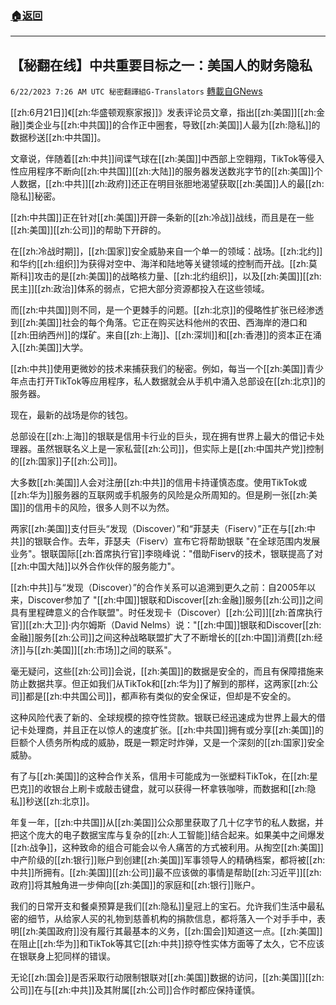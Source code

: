 ###  [:house:返回](README.md)
---


## 【秘翻在线】中共重要目标之一：美国人的财务隐私
`6/22/2023 7:26 AM UTC 秘密翻譯組G-Translators` [轉載自GNews](https://gnews.org/articles/1403194)

[[zh:6月21日]]《[[zh:华盛顿观察家报]]》发表评论员文章，指出[[zh:美国]][[zh:金融]]类企业与[[zh:中共国]]的合作正中圈套，导致[[zh:美国]]人最为[[zh:隐私]]的数据秒送[[zh:中共国]]。

文章说，伴随着[[zh:中共]]间谍气球在[[zh:美国]]中西部上空翱翔，TikTok等侵入性应用程序不断向[[zh:中共国]][[zh:大陆]]的服务器发送数兆字节的[[zh:美国]]个人数据，[[zh:中共]][[zh:政府]]还正在明目张胆地渴望获取[[zh:美国]]人的最[[zh:隐私]]秘密。

[[zh:中共国]]正在针对[[zh:美国]]开辟一条新的[[zh:冷战]]战线，而且是在一些[[zh:美国]][[zh:公司]]的帮助下开辟的。

在[[zh:冷战时期]]，[[zh:国家]]安全威胁来自一个单一的领域：战场。[[zh:北约]]和华约[[zh:组织]]为获得对空中、海洋和陆地等关键领域的控制而开战。[[zh:莫斯科]]攻击的是[[zh:美国]]的战略核力量、[[zh:北约组织]]，以及[[zh:美国]][[zh:民主]][[zh:政治]]体系的弱点，它把大部分资源都投入在这些领域。

而[[zh:中共国]]则不同，是一个更棘手的问题。[[zh:北京]]的侵略性扩张已经渗透到[[zh:美国]]社会的每个角落。它正在购买达科他州的农田、西海岸的港口和[[zh:田纳西州]]的煤矿。来自[[zh:上海]]、[[zh:深圳]]和[[zh:香港]]的资本正在涌入[[zh:美国]]大学。

[[zh:中共]]使用更微妙的技术来捕获我们的秘密。例如，每当一个[[zh:美国]]青少年点击打开TikTok等应用程序，私人数据就会从手机中涌入总部设在[[zh:北京]]的服务器。

现在，最新的战场是你的钱包。

总部设在[[zh:上海]]的银联是信用卡行业的巨头，现在拥有世界上最大的借记卡处理器。虽然银联名义上是一家私营[[zh:公司]]，但实际上是[[zh:中国共产党]]控制的[[zh:国家]]子[[zh:公司]]。

大多数[[zh:美国]]人会对注册[[zh:中共]]的信用卡持谨慎态度。使用TikTok或[[zh:华为]]服务器的互联网或手机服务的风险是众所周知的。但是刷一张[[zh:美国]]的信用卡的风险，很多人则不以为然。

两家[[zh:美国]]支付巨头“发现（Discover）”和“菲瑟夫（Fiserv）”正在与[[zh:中共]]的银联合作。去年，菲瑟夫（Fiserv）宣布它将帮助银联 "在全球范围内发展业务"。银联国际[[zh:首席执行官]]李晓峰说："借助Fiserv的技术，银联提高了对[[zh:中国大陆]]以外合作伙伴的服务能力"。

[[zh:中共]]与“发现（Discover）”的合作关系可以追溯到更久之前：自2005年以来，Discover参加了 "[[zh:中国]]银联和Discover[[zh:金融]]服务[[zh:公司]]之间具有里程碑意义的合作联盟"。时任发现卡（Discover）[[zh:公司]][[zh:首席执行官]][[zh:大卫]]·内尔姆斯（David Nelms）说："[[zh:中国]]银联和Discover[[zh:金融]]服务[[zh:公司]]之间这种战略联盟扩大了不断增长的[[zh:中国]]消费[[zh:经济]]与[[zh:美国]][[zh:市场]]之间的联系"。

毫无疑问，这些[[zh:公司]]会说，[[zh:美国]]的数据是安全的，而且有保障措施来防止数据共享。但正如我们从TikTok和[[zh:华为]]了解到的那样，这两家[[zh:公司]]都是[[zh:中共国公司]]，都声称有类似的安全保证，但却是不安全的。

这种风险代表了新的、全球规模的掠夺性贷款。银联已经迅速成为世界上最大的借记卡处理商，并且正在以惊人的速度扩张。[[zh:中共国]]拥有或分享[[zh:美国]]的巨额个人债务所构成的威胁，既是一颗定时炸弹，又是一个深刻的[[zh:国家]]安全威胁。

有了与[[zh:美国]]的这种合作关系，信用卡可能成为一张塑料TikTok，在[[zh:星巴克]]的收银台上刷卡或敲击键盘，就可以获得一杯拿铁咖啡，而数据和[[zh:隐私]]秒送[[zh:北京]]。

年复一年，[[zh:中共国]]从[[zh:美国]]公众那里获取了几十亿字节的私人数据，并把这个庞大的电子数据宝库与复杂的[[zh:人工智能]]结合起来。如果美中之间爆发[[zh:战争]]，这种致命的组合可能会以令人痛苦的方式被利用。从掏空[[zh:美国]]中产阶级的[[zh:银行]]账户到创建[[zh:美国]]军事领导人的精确档案，都将被[[zh:中共]]所拥有。[[zh:美国]][[zh:公司]]最不应该做的事情是帮助[[zh:习近平]][[zh:政府]]将其触角进一步伸向[[zh:美国]]的家庭和[[zh:银行]]账户。

我们的日常开支和餐桌预算是我们[[zh:隐私]]皇冠上的宝石。允许我们生活中最私密的细节，从给家人买的礼物到慈善机构的捐款信息，都将落入一个对手手中，表明[[zh:美国政府]]没有履行其最基本的义务，[[zh:国会]]知道这一点。[[zh:美国]]在阻止[[zh:华为]]和TikTok等其它[[zh:中共]]掠夺性实体方面等了太久，它不应该在银联身上犯同样的错误。

无论[[zh:国会]]是否采取行动限制银联对[[zh:美国]]数据的访问，[[zh:美国]][[zh:公司]]在与[[zh:中共]]及其附属[[zh:公司]]合作时都应保持谨慎。
